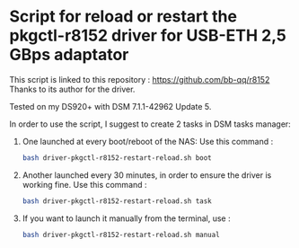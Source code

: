 # Script for reload or restart the pkgctl-r8152 driver for USB-ETH 2,5 GBps adaptator

This script is linked to this repository : <https://github.com/bb-qq/r8152>
Thanks to its author for the driver.

Tested on my DS920+ with DSM 7.1.1-42962 Update 5.

In order to use the script, I suggest to create 2 tasks in DSM tasks manager:

1. One launched at every boot/reboot of the NAS:
   Use this command :

   ```bash
   bash driver-pkgctl-r8152-restart-reload.sh boot
   ```

2. Another launched every 30 minutes, in order to ensure the driver is working fine.
   Use this command :

   ```bash
   bash driver-pkgctl-r8152-restart-reload.sh task
   ```

3. If you want to launch it manually from the terminal, use :

   ```bash
   bash driver-pkgctl-r8152-restart-reload.sh manual
   ```
